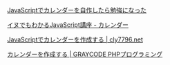 [JavaScriptでカレンダーを自作したら勉強になった](https://qiita.com/kan_dai/items/b1850750b883f83b9bee)

[イヌでもわかるJavaScript講座 - カレンダー](http://cya.sakura.ne.jp/java/calendar.htm)

[JavaScriptでカレンダーを作成する | cly7796.net](http://cly7796.net/wp/javascript/create-a-calendar-with-javascript/)

[カレンダーを作成する | GRAYCODE PHPプログラミング](https://gray-code.com/php/make-the-calendar/)
